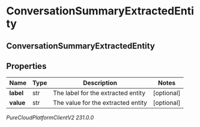 # ConversationSummaryExtractedEntity

## ConversationSummaryExtractedEntity

## Properties

|Name | Type | Description | Notes|
|------------ | ------------- | ------------- | -------------|
| **label** | str | The label for the extracted entity | [optional] |
| **value** | str | The value for the extracted entity | [optional] |



_PureCloudPlatformClientV2 231.0.0_
